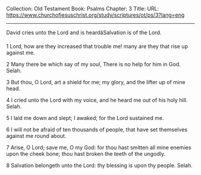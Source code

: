 Collection: Old Testament
Book: Psalms
Chapter: 3
Title: 
URL: https://www.churchofjesuschrist.org/study/scriptures/ot/ps/3?lang=eng

---

David cries unto the Lord and is heardâSalvation is of the Lord.

1 Lord, how are they increased that trouble me! many are they that rise up against me.

2 Many there be which say of my soul, There is no help for him in God. Selah.

3 But thou, O Lord, art a shield for me; my glory, and the lifter up of mine head.

4 I cried unto the Lord with my voice, and he heard me out of his holy hill. Selah.

5 I laid me down and slept; I awaked; for the Lord sustained me.

6 I will not be afraid of ten thousands of people, that have set themselves against me round about.

7 Arise, O Lord; save me, O my God: for thou hast smitten all mine enemies upon the cheek bone; thou hast broken the teeth of the ungodly.

8 Salvation belongeth unto the Lord: thy blessing is upon thy people. Selah.
